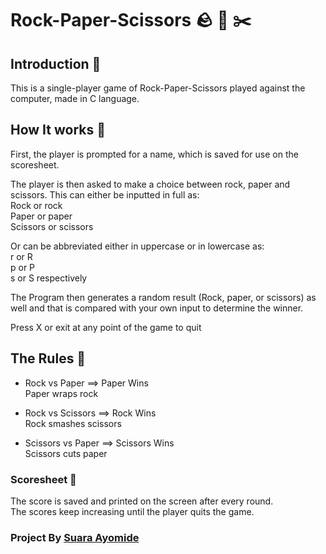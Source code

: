 # Rock-Paper-Scissors 🪨 🧻 ✂️

## Introduction :eyes: 
This is a single-player game of Rock-Paper-Scissors played against the computer, made in C language.

## How It works :rocket:

 First, the player is prompted for a name, which is saved for use on the scoresheet.

The player is then asked to make a choice between rock, paper and scissors.
This can either be inputted in full as: \
Rock or rock\
Paper or paper\
Scissors or scissors

Or can be abbreviated either in uppercase or in lowercase as:\
r or R\
p or P\
s or S respectively 

The Program then generates a random result (Rock, paper, or scissors) as well and that is compared with your own input to determine the winner.

Press X or exit at any point of the game to quit


## The Rules 📜

* Rock vs Paper ==> Paper Wins\
Paper wraps rock

* Rock vs Scissors ==> Rock Wins\
Rock smashes scissors

* Scissors vs Paper ==> Scissors Wins\
Scissors cuts paper

### Scoresheet 📖

The score is saved and printed on the screen after every round.\
The scores keep increasing until the player quits the game.

### Project By [Suara Ayomide](https://twitter.com/aysuarex)
